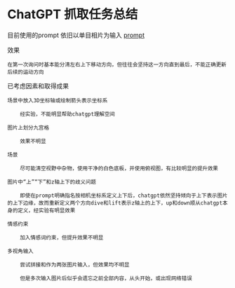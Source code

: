 # ChatGPT 抓取任务总结

目前使用的prompt
    依旧以单目相片为输入
    [prompt](./prompts.md)

效果
    
    在第一次询问时基本能分清左右上下移动方向，但往往会坚持这一方向直到最后，不能正确更新后续的运动方向
    

已考虑因素和取得成果

    场景中放入3D坐标轴或绘制箭头表示坐标系
        
        经实验，不能明显帮助chatgpt理解空间

    图片上划分九宫格

        效果不明显
    
    场景
        
        尽可能清空视野中杂物，使用干净的白色底板，并使用俯视图，有比较明显的提升效果
    
    图片中“上”“下”和z轴上下的歧义问题
        
        即使在prompt明确指名按相机坐标系定义上下后，chatgpt依然坚持倾向于上下表示图片的上下边缘，故而重新定义两个方向dive和lift表示z轴上的上下，up和down顺从chatgpt本身的定义，经实验有明显效果
    
    情感约束
        
        加入情感词约束，但提升效果不明显

    多视角输入

        尝试拼接和作为两张图片输入，但效果均不明显

        但是多次输入图片后似乎会遗忘之前全部内容，从头开始，或出现网络错误
